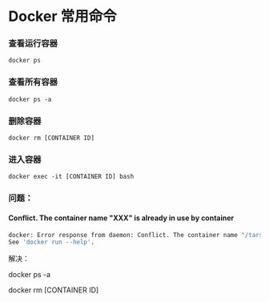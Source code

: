 # Docker 常用命令

### 查看运行容器

```
docker ps
```

### 查看所有容器

```
docker ps -a
```

### 删除容器

```
docker rm [CONTAINER ID]
```

### 进入容器

```
docker exec -it [CONTAINER ID] bash
```





### 问题：

#### Conflict. The container name "XXX" is already in use by container 

```sh
docker: Error response from daemon: Conflict. The container name "/tars-framework" is already in use by container "6c7adba72dae1223b8c3b7d3001ef0390281aad10c9349788849053059642502". You have to remove (or rename) that container to be able to reuse that name.
See 'docker run --help'.
```

解决：

docker ps -a

docker rm [CONTAINER ID]